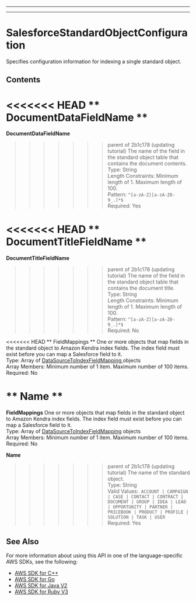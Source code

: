 --------

--------

# SalesforceStandardObjectConfiguration<a name="API_SalesforceStandardObjectConfiguration"></a>

Specifies configuration information for indexing a single standard object\.

## Contents<a name="API_SalesforceStandardObjectConfiguration_Contents"></a>

<<<<<<< HEAD
 ** DocumentDataFieldName **   <a name="Kendra-Type-SalesforceStandardObjectConfiguration-DocumentDataFieldName"></a>
=======
 **DocumentDataFieldName**   <a name="Kendra-Type-SalesforceStandardObjectConfiguration-DocumentDataFieldName"></a>
>>>>>>> parent of 2b1c178 (updating tutorial)
The name of the field in the standard object table that contains the document contents\.  
Type: String  
Length Constraints: Minimum length of 1\. Maximum length of 100\.  
Pattern: `^[a-zA-Z][a-zA-Z0-9_.]*$`   
Required: Yes

<<<<<<< HEAD
 ** DocumentTitleFieldName **   <a name="Kendra-Type-SalesforceStandardObjectConfiguration-DocumentTitleFieldName"></a>
=======
 **DocumentTitleFieldName**   <a name="Kendra-Type-SalesforceStandardObjectConfiguration-DocumentTitleFieldName"></a>
>>>>>>> parent of 2b1c178 (updating tutorial)
The name of the field in the standard object table that contains the document title\.  
Type: String  
Length Constraints: Minimum length of 1\. Maximum length of 100\.  
Pattern: `^[a-zA-Z][a-zA-Z0-9_.]*$`   
Required: No

<<<<<<< HEAD
 ** FieldMappings **   <a name="Kendra-Type-SalesforceStandardObjectConfiguration-FieldMappings"></a>
One or more objects that map fields in the standard object to Amazon Kendra index fields\. The index field must exist before you can map a Salesforce field to it\.  
Type: Array of [ DataSourceToIndexFieldMapping ](API_DataSourceToIndexFieldMapping.md) objects  
Array Members: Minimum number of 1 item\. Maximum number of 100 items\.  
Required: No

 ** Name **   <a name="Kendra-Type-SalesforceStandardObjectConfiguration-Name"></a>
=======
 **FieldMappings**   <a name="Kendra-Type-SalesforceStandardObjectConfiguration-FieldMappings"></a>
One or more objects that map fields in the standard object to Amazon Kendra index fields\. The index field must exist before you can map a Salesforce field to it\.  
Type: Array of [DataSourceToIndexFieldMapping](API_DataSourceToIndexFieldMapping.md) objects  
Array Members: Minimum number of 1 item\. Maximum number of 100 items\.  
Required: No

 **Name**   <a name="Kendra-Type-SalesforceStandardObjectConfiguration-Name"></a>
>>>>>>> parent of 2b1c178 (updating tutorial)
The name of the standard object\.  
Type: String  
Valid Values:` ACCOUNT | CAMPAIGN | CASE | CONTACT | CONTRACT | DOCUMENT | GROUP | IDEA | LEAD | OPPORTUNITY | PARTNER | PRICEBOOK | PRODUCT | PROFILE | SOLUTION | TASK | USER`   
Required: Yes

## See Also<a name="API_SalesforceStandardObjectConfiguration_SeeAlso"></a>

For more information about using this API in one of the language\-specific AWS SDKs, see the following:
+  [ AWS SDK for C\+\+](https://docs.aws.amazon.com/goto/SdkForCpp/kendra-2019-02-03/SalesforceStandardObjectConfiguration) 
+  [ AWS SDK for Go](https://docs.aws.amazon.com/goto/SdkForGoV1/kendra-2019-02-03/SalesforceStandardObjectConfiguration) 
+  [ AWS SDK for Java V2](https://docs.aws.amazon.com/goto/SdkForJavaV2/kendra-2019-02-03/SalesforceStandardObjectConfiguration) 
+  [ AWS SDK for Ruby V3](https://docs.aws.amazon.com/goto/SdkForRubyV3/kendra-2019-02-03/SalesforceStandardObjectConfiguration) 